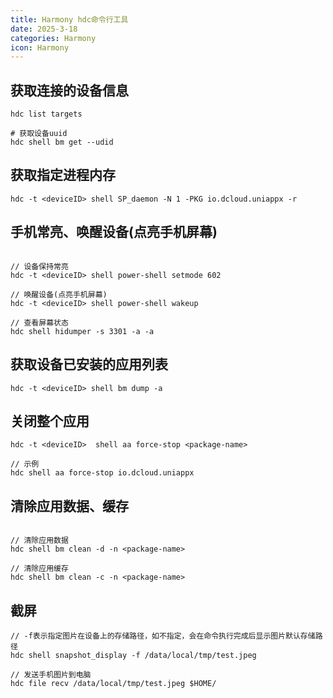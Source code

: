 ```yaml
---
title: Harmony hdc命令行工具
date: 2025-3-18
categories: Harmony
icon: Harmony
---
```


## 获取连接的设备信息

```shell
hdc list targets

# 获取设备uuid
hdc shell bm get --udid
```

## 获取指定进程内存

```shell
hdc -t <deviceID> shell SP_daemon -N 1 -PKG io.dcloud.uniappx -r
```

## 手机常亮、唤醒设备(点亮手机屏幕)

```shell

// 设备保持常亮
hdc -t <deviceID> shell power-shell setmode 602

// 唤醒设备(点亮手机屏幕)
hdc -t <deviceID> shell power-shell wakeup

// 查看屏幕状态
hdc shell hidumper -s 3301 -a -a
```


## 获取设备已安装的应用列表

```shell
hdc -t <deviceID> shell bm dump -a
```

## 关闭整个应用

```shell
hdc -t <deviceID>  shell aa force-stop <package-name>

// 示例
hdc shell aa force-stop io.dcloud.uniappx
```

## 清除应用数据、缓存

```shell

// 清除应用数据
hdc shell bm clean -d -n <package-name>

// 清除应用缓存
hdc shell bm clean -c -n <package-name>
```

## 截屏

```shell
// -f表示指定图片在设备上的存储路径，如不指定，会在命令执行完成后显示图片默认存储路径
hdc shell snapshot_display -f /data/local/tmp/test.jpeg 

// 发送手机图片到电脑
hdc file recv /data/local/tmp/test.jpeg $HOME/
```